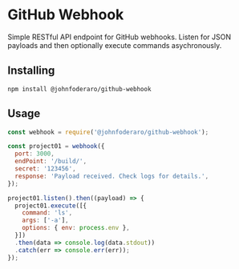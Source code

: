 # GitHub Webhook

Simple RESTful API endpoint for GitHub webhooks. Listen for JSON payloads and then optionally execute commands asychronously.

## Installing

`npm install @johnfoderaro/github-webhook`

## Usage

```javascript
const webhook = require('@johnfoderaro/github-webhook');

const project01 = webhook({
  port: 3000,
  endPoint: '/build/',
  secret: '123456',
  response: 'Payload received. Check logs for details.',
});

project01.listen().then((payload) => {
  project01.execute([{
    command: 'ls',
    args: ['-a'],
    options: { env: process.env },
  }])
  .then(data => console.log(data.stdout))
  .catch(err => console.err(err));
});
```